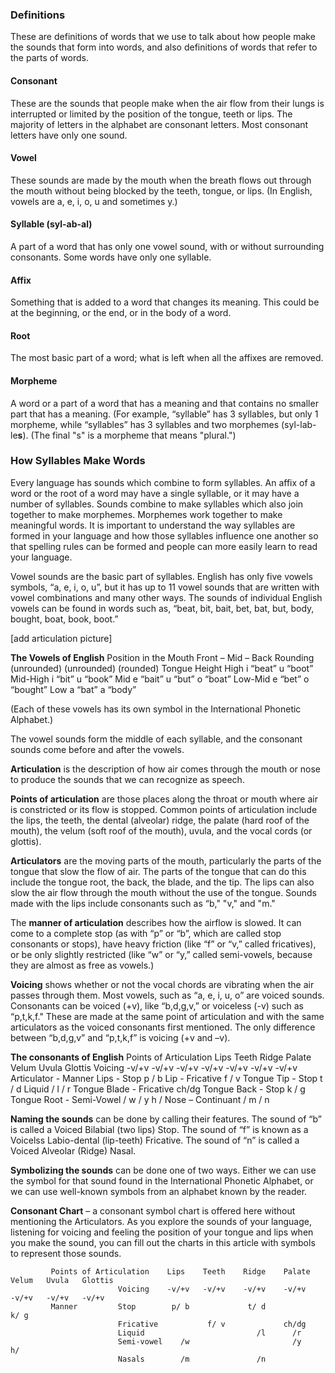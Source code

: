 
### Definitions

These are definitions of words that we use to talk about how people make the sounds that form into words, and also definitions of words that refer to the parts of words.

#### Consonant

These are the sounds that people make when the air flow from their lungs is interrupted or limited by the position of the tongue, teeth or lips. The majority of letters in the alphabet are consonant letters. Most consonant letters have only one sound. 

#### Vowel

These sounds are made by the mouth when the breath flows out through the mouth without being blocked by the teeth, tongue, or lips. (In English, vowels are a, e, i, o, u and sometimes y.)

#### Syllable (syl-ab-al)

A part of a word that has only one vowel sound, with or without surrounding consonants. Some words have only one syllable.

#### Affix

Something that is added to a word that changes its meaning. This could be at the beginning, or the end, or in the body of a word.

#### Root

The most basic part of a word; what is left when all the affixes are removed.

#### Morpheme

A word or a part of a word that has a meaning and that contains no smaller part that has a meaning. (For example, “syllable” has 3 syllables, but only 1 morpheme, while “syllables” has 3 syllables and two morphemes (syl-lab-le**s**). (The final "s" is a morpheme that means "plural.")

### How Syllables Make Words

Every language has sounds which combine to form syllables. An affix of a word or the root of a word may have a single syllable, or it may have a number of syllables. Sounds combine to make syllables which also join together to make morphemes. Morphemes work together to make meaningful words.
It is important to understand the way syllables are formed in your language and how those syllables influence one another so that spelling rules can be formed and people can more easily learn to read your language.

Vowel sounds are the basic part of syllables. English has only five vowels symbols, “a, e, i, o, u”, but it has up to 11 vowel sounds that are written with vowel combinations and many other ways. The sounds of individual English vowels can be found in words such as, “beat, bit, bait, bet, bat, but, body, bought, boat, book, boot.”

[add articulation picture]

**The Vowels of English**
        Position in the Mouth	Front	–	Mid	 –	   Back
		    Rounding		(unrounded)		(unrounded)		(rounded)
    Tongue Height 	High		i “beat”		       u “boot”
                Mid-High		   i “bit”			        u “book”
                Mid		        e “bait” 	u “but”    o “boat”
                Low-Mid		       e “bet” 				    o “bought”
                Low 		    a “bat”		a “body”

(Each of these vowels has its own symbol in the International Phonetic Alphabet.)

The vowel sounds form the middle of each syllable, and the consonant sounds come before and after the vowels.

**Articulation** is the description of how air comes through the mouth or nose to produce the sounds that we can recognize as speech.

**Points of articulation** are those places along the throat or mouth where air is constricted or its flow is stopped. Common points of articulation include the lips, the teeth, the dental (alveolar) ridge, the palate (hard roof of the mouth), the velum (soft roof of the mouth), uvula, and the vocal cords (or glottis).

**Articulators** are the moving parts of the mouth, particularly the parts of the tongue that slow the flow of air. The parts of the tongue that can do this include the tongue root, the back, the blade, and the tip. The lips can also slow the air flow through the mouth without the use of the tongue. Sounds made with the lips include consonants such as “b," "v," and "m."

The **manner of articulation** describes how the airflow is slowed. It can come to a complete stop (as with “p” or “b”, which are called stop consonants or stops), have heavy friction (like “f” or “v,” called fricatives), or be only slightly restricted (like “w” or “y,” called semi-vowels, because they are almost as free as vowels.)

**Voicing** shows whether or not the vocal chords are vibrating when the air passes through them. Most vowels, such as “a, e, i, u, o” are voiced sounds. Consonants can be voiced (+v), like “b,d,g,v,” or voiceless (-v) such as “p,t,k,f." These are made at the same point of articulation and with the same articulators as the voiced consonants first mentioned. The only difference between “b,d,g,v” and “p,t,k,f” is voicing (+v and –v).

**The consonants of English**
      Points of Articulation	Lips	Teeth	Ridge	Palate	Velum	Uvula	Glottis
              Voicing			-v/+v	-v/+v 	-v/+v	-v/+v	-v/+v	-v/+v	-v/+v
      Articulator - Manner
          Lips - Stop			p / b
          Lip -	Fricative		       f / v
      Tongue Tip -
	      Stop					               t / d
	      Liquid 					             / l	 / r
      Tongue Blade -
	      Fricative					                   ch/dg
      Tongue Back -
	      Stop							                      k / g
      Tongue Root -
	      Semi-Vowel 		     / w			    / y		          h /
      Nose – Continuant		     / m		     / n


**Naming the sounds** can be done by calling their features. The sound of “b” is called a Voiced Bilabial (two lips) Stop. The sound of “f” is known as a Voicelss Labio-dental (lip-teeth) Fricative. The sound of “n” is called a Voiced Alveolar (Ridge) Nasal.

**Symbolizing the sounds** can be done one of two ways. Either we can use the symbol for that sound found in the International Phonetic Alphabet, or we can use well-known symbols from an alphabet known by the reader.

**Consonant Chart** – a consonant symbol chart is offered here without mentioning the Articulators. As you explore the sounds of your language, listening for voicing and feeling the position of your tongue and lips when you make the sound, you can fill out the charts in this article with symbols to represent those sounds.

             Points of Articulation    Lips    Teeth    Ridge    Palate    Velum   Uvula   Glottis
                            Voicing    -v/+v   -v/+v    -v/+v    -v/+v     -v/+v   -v/+v   -v/+v
             Manner         Stop        p/ b             t/ d               k/ g
                            Fricative           f/ v             ch/dg
                            Liquid                         /l      /r
                            Semi-vowel    /w                       /y               h/
                            Nasals        /m               /n
